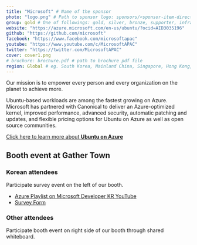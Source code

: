 ```yaml
---
title: "Microsoft" # Name of the sponsor
photo: "logo.png" # Path to sponsor logo: sponsors/<sponsor-item-directory>/logo.png
group: gold # One of followings: gold, silver, bronze, supporter, infra, record, videoi18n, swag, partner
website: "https://azure.microsoft.com/en-us/ubuntu/?ocid=AID3035196"
github: "https://github.com/microsoft"
facebook: "https://www.facebook.com/microsoftapac"
youtube: "https://www.youtube.com/c/MicrosoftAPAC"
twitter: "https://twitter.com/MicrosoftAPAC"
cover: cover1.png
# brochure: brochure.pdf # path to brochure pdf file
region: Global # eg. South Korea, Mainland China, Singapore, Hong Kong, Taiwan ...
---
```

  
Our mission is to empower every person and every organization on the planet to achieve more.

Ubuntu-based workloads are among the fastest growing on Azure. Microsoft has partnered with Canonical to deliver an Azure-optimized kernel, improved performance, advanced security, automatic patching and updates, and flexible pricing options for Ubuntu on Azure as well as open source communities.

[Click here to learn more about **Ubuntu on Azure**](https://azure.microsoft.com/en-us/ubuntu/?ocid=AID3035196)

## Booth event at Gather Town

### Korean attendees

Participate survey event on the left of our booth.

- <a href="https://aka.ms/azureplaylist" target="_blank">Azure Playlist on Microsoft Developer KR YouTube</a>
- <a href="http://naver.me/5zJFgzdg" target="_blank">Survey Form</a>

### Other attendees

Participate booth event on right side of our booth through shared whiteboard. 